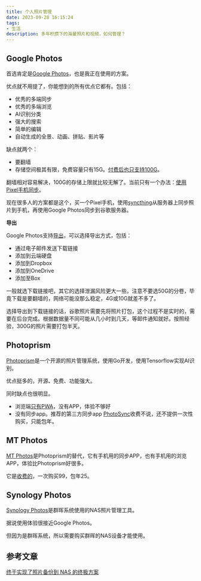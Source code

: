 ```yaml
---
title: 个人照片管理
date: 2023-09-28 16:15:24
tags:
- 生活
description: 多年积攒下的海量照片和视频，如何管理？
---
```

## Google Photos
首选肯定是[Google Photos](https://photos.google.com/)，也是我正在使用的方案。

优点就不用提了，你能想到的所有优点它都有。包括：
- 优秀的多端同步
- 优秀的多端浏览
- AI识别分类
- 强大的搜索
- 简单的编辑
- 自动生成的全景、动画、拼贴、影片等

缺点就两个：
- 要翻墙
- 存储空间极其有限，免费容量只有15G。[付费后也只支持100G](https://support.google.com/drive/answer/2375123)。

翻墙相对容易解决，100G的存储上限就比较无解了。当前只有一个办法：[使用Pixel手机同步](https://support.google.com/photos/answer/6220791?co=GENIE.Platform%3DAndroid&oco=1)。

现在很多人的方案都是这个，买一个Pixel手机，使用[syncthing](https://syncthing.net/)从服务器上同步照片到手机，再使用Google Photos同步到谷歌服务器。

**导出**

Google Photos支持[导出](https://takeout.google.com/settings/takeout/custom/photos)，可以选择导出方式，包括：
- 通过电子邮件发送下载链接
- 添加到云端硬盘
- 添加到Dropbox
- 添加到OneDrive
- 添加至Box

一般就选下载链接吧，其它的选择泄漏风险更大一些。注意不要选50G的分卷，毕竟下载是要翻墙的，网络可能没那么稳定，4G或10G就差不多了。

选择导出到下载链接的话，谷歌照片需要先将照片打包，这个过程不是实时的，需要在后台完成。根据数据量不同可能从几小时到几天，等邮件通知就好。按照经验，300G的照片需要打包半天。

## Photoprism
[Photoprism](https://photoprism.org/)是一个开源的照片管理系统，使用Go开发，使用Tensorflow实现AI识别。

优点挺多的，开源、免费、功能强大。

同时缺点也很明显。
- 浏览端[只有PWA](https://docs.photoprism.app/user-guide/pwa/)，没有APP，体验不够好
- 没有同步app。推荐的第三方同步app [PhotoSync](https://www.photosync-app.com/home)收费不说，还不提供一次性购买，只能包年。

## MT Photos
[MT Photos](https://mtmt.tech/)是Photoprism的替代，它有手机用的同步APP，也有手机用的浏览APP，体验比Photoprism好很多。

它是[收费的](https://auth.mtmt.tech/buy)，一次购买99，包年25。

## Synology Photos
[Synology Photos](https://www.synology.com/zh-tw/dsm/feature/photos)是群晖系统使用的NAS照片管理工具。

据说使用体验很接近Google Photos。

但因为是群晖系统，所以需要购买群晖的NAS设备才能使用。

## 参考文章

[终于实现了照片备份到 NAS 的终极方案](https://www.v2ex.com/t/971308)
